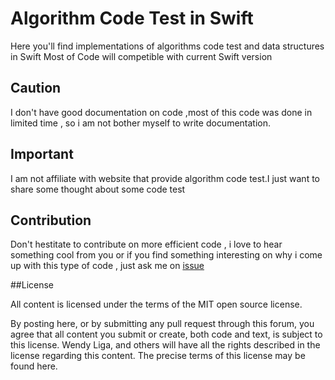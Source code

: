 # Algorithm Code Test in Swift

Here you'll find implementations of algorithms code test and data structures in Swift
Most of Code will competible with current Swift version

## Caution

I don't have good documentation on code ,most of this code was done in limited time ,
so i am not bother myself to write documentation.

## Important

I am not affiliate with website that provide algorithm code test.I just want to share some thought about some code test


## Contribution

Don't hestitate to contribute on more efficient code , i love to hear something cool from you or 
if you find something interesting on why i come up with this type of code , just ask me on [issue](https://github.com/wendyliga/algorithm-code-test/issues)

##License

All content is licensed under the terms of the MIT open source license.

By posting here, or by submitting any pull request through this forum, you agree that all content you submit or create, both code and text, is subject to this license. Wendy Liga, and others will have all the rights described in the license regarding this content. The precise terms of this license may be found here.
